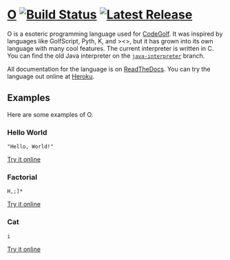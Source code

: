# [O](http://jadonfowler.xyz/o) [![Build Status](https://travis-ci.org/phase/o.svg)](https://travis-ci.org/phase/o) [![Latest Release](https://img.shields.io/github/release/phase/o.svg?label=latest%20release)](https://github.com/phase/o/releases)
O is a esoteric programming language used for [CodeGolf](http://codegolf.stackexchange.com). It was inspired by languages like GolfScript, Pyth, K, and ><>, but it has grown into its own language with many cool features. The current interpreter is written in C. You can find the old Java interpreter on the [`java-interpreter`](https://github.com/phase/o/tree/java-interpreter) branch.

All documentation for the language is on [ReadTheDocs](http://o.readthedocs.org). You can try the language out online at [Heroku](http://o-lang.herokuapp.com/).

## Examples
Here are some examples of O. 

### Hello World

```
"Hello, World!"
```
[Try it online](http://o-lang.herokuapp.com/link/code=%22Hello%2C+World!%22&input=)

### Factorial

```
H,;]*
```
[Try it online](http://o-lang.herokuapp.comlink/code=H%2C%3B%5D*&input=5)

### Cat

```
i
```
[Try it online](http://o-lang.herokuapp.com/link/code=i&input=This+is+a+Cat+program+in+O!)
